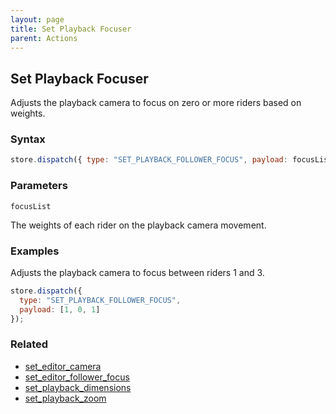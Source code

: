 ```yaml
---
layout: page
title: Set Playback Focuser
parent: Actions
---
```


## Set Playback Focuser

Adjusts the playback camera to focus on zero or more riders based on weights.

### Syntax

```js
store.dispatch({ type: "SET_PLAYBACK_FOLLOWER_FOCUS", payload: focusList });
```

### Parameters

`focusList`

The weights of each rider on the playback camera movement.

### Examples

Adjusts the playback camera to focus between riders 1 and 3.

```js
store.dispatch({
  type: "SET_PLAYBACK_FOLLOWER_FOCUS",
  payload: [1, 0, 1]
});
```

### Related

- [set_editor_camera](./set_editor_camera.md)
- [set_editor_follower_focus](./set_editor_follower_focus.md)
- [set_playback_dimensions](./set_playback_dimensions.md)
- [set_playback_zoom](./set_playback_zoom.md)
